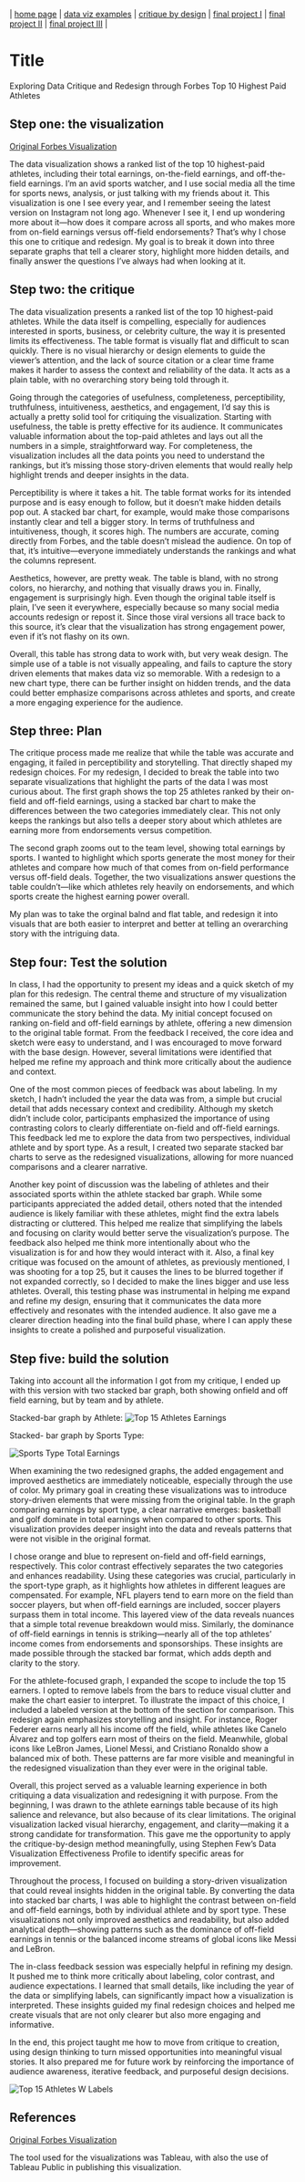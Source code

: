 | [home page](https://cmustudent.github.io/tswd-portfolio-templates/) | [data viz examples](dataviz-examples) | [critique by design](critique-by-design) | [final project I](final-project-part-one) | [final project II](final-project-part-two) | [final project III](final-project-part-three) |

# Title
Exploring Data Critique and Redesign through Forbes Top 10 Highest Paid Athletes

## Step one: the visualization


[Original Forbes Visualization](https://www.forbes.com/lists/athletes/?sh=162054105b7e)

The data visualization shows a ranked list of the top 10 highest-paid athletes, including their total earnings, on-the-field earnings, and off-the-field earnings. I’m an avid sports watcher, and I use social media all the time for sports news, analysis, or just talking with my friends about it. This visualization is one I see every year, and I remember seeing the latest version on Instagram not long ago. Whenever I see it, I end up wondering more about it—how does it compare across all sports, and who makes more from on-field earnings versus off-field endorsements? That’s why I chose this one to critique and redesign. My goal is to break it down into three separate graphs that tell a clearer story, highlight more hidden details, and finally answer the questions I’ve always had when looking at it.



## Step two: the critique
The data visualization presents a ranked list of the top 10 highest-paid athletes. While the data itself is compelling, especially for audiences interested in sports, business, or celebrity culture, the way it is presented limits its effectiveness. The table format is visually flat and difficult to scan quickly. There is no visual hierarchy or design elements to guide the viewer’s attention, and the lack of source citation or a clear time frame makes it harder to assess the context and reliability of the data. It acts as a plain table, with no overarching story being told through it.

Going through the categories of usefulness, completeness, perceptibility, truthfulness, intuitiveness, aesthetics, and engagement, I’d say this is actually a pretty solid tool for critiquing the visualization. Starting with usefulness, the table is pretty effective for its audience. It communicates valuable information about the top-paid athletes and lays out all the numbers in a simple, straightforward way. For completeness, the visualization includes all the data points you need to understand the rankings, but it’s missing those story-driven elements that would really help highlight trends and deeper insights in the data.

Perceptibility is where it takes a hit. The table format works for its intended purpose and is easy enough to follow, but it doesn’t make hidden details pop out. A stacked bar chart, for example, would make those comparisons instantly clear and tell a bigger story. In terms of truthfulness and intuitiveness, though, it scores high. The numbers are accurate, coming directly from Forbes, and the table doesn’t mislead the audience. On top of that, it’s intuitive—everyone immediately understands the rankings and what the columns represent.

Aesthetics, however, are pretty weak. The table is bland, with no strong colors, no hierarchy, and nothing that visually draws you in. Finally, engagement is surprisingly high. Even though the original table itself is plain, I’ve seen it everywhere, especially because so many social media accounts redesign or repost it. Since those viral versions all trace back to this source, it’s clear that the visualization has strong engagement power, even if it’s not flashy on its own.

Overall, this table has strong data to work with, but very weak design. The simple use of a table is not visually appealing, and fails to capture the story driven elements that makes data viz so memorable. With a redesign to a new chart type, there can be further insight on hidden trends, and the data could better emphasize comparisons across athletes and sports, and create a more engaging experience for the audience.

## Step three: Plan
The critique process made me realize that while the table was accurate and engaging, it failed in perceptibility and storytelling. That directly shaped my redesign choices. For my redesign, I decided to break the table into two separate visualizations that highlight the parts of the data I was most curious about. The first graph shows the top 25 athletes ranked by their on-field and off-field earnings, using a stacked bar chart to make the differences between the two categories immediately clear. This not only keeps the rankings but also tells a deeper story about which athletes are earning more from endorsements versus competition.

The second graph zooms out to the team level, showing total earnings by sports. I wanted to highlight which sports generate the most money for their athletes and compare how much of that comes from on-field performance versus off-field deals. Together, the two visualizations answer questions the table couldn’t—like which athletes rely heavily on endorsements, and which sports create the highest earning power overall.

My plan was to take the orginal balnd and flat table,  and redesign it into visuals that are both easier to interpret and better at telling an overarching story with the intriguing data.
## Step four: Test the solution
In class, I had the opportunity to present my ideas and a quick sketch of my plan for this redesign. The central theme and structure of my visualization remained the same, but I gained valuable insight into how I could better communicate the story behind the data. My initial concept focused on ranking on-field and off-field earnings by athlete, offering a new dimension to the original table format. From the feedback I received, the core idea and sketch were easy to understand, and I was encouraged to move forward with the base design. However, several limitations were identified that helped me refine my approach and think more critically about the audience and context.

One of the most common pieces of feedback was about labeling. In my sketch, I hadn’t included the year the data was from, a simple but crucial detail that adds necessary context and credibility. Although my sketch didn’t include color, participants emphasized the importance of using contrasting colors to clearly differentiate on-field and off-field earnings. This feedback led me to explore the data from two perspectives, individual athlete and by sport type. As a result, I created two separate stacked bar charts to serve as the redesigned visualizations, allowing for more nuanced comparisons and a clearer narrative.

Another key point of discussion was the labeling of athletes and their associated sports within the athlete stacked bar graph. While some participants appreciated the added detail, others noted that the intended audience is likely familiar with these athletes, might find the extra labels distracting or cluttered. This helped me realize that simplifying the labels and focusing on clarity would better serve the visualization’s purpose. The feedback also helped me think more intentionally about who the visualization is for and how they would interact with it. Also, a final key critique was focused on the amount of athletes, as previously mentioned, I was shooting for a top 25, but it causes the lines to be blurred together if not expanded correctly, so I decided to make the lines bigger and use less athletes. Overall, this testing phase was instrumental in helping me expand and refine my design, ensuring that it communicates the data more effectively and resonates with the intended audience. It also gave me a clearer direction heading into the final build phase, where I can apply these insights to create a polished and purposeful visualization.

## Step five: build the solution

Taking into account all the information I got from my critique, I ended up with this version with two stacked bar graph, both showing onfield and off field earning, but by team and by athlete. 

Stacked-bar graph by Athlete: 
![Top 15 Athletes Earnings](Top_15_Athletes.png)


Stacked- bar graph by Sports Type:

![Sports Type Total Earnings](Sports_Team_Stacked_Bar_Graph.png)


When examining the two redesigned graphs, the added engagement and improved aesthetics are immediately noticeable, especially through the use of color. My primary goal in creating these visualizations was to introduce story-driven elements that were missing from the original table. In the graph comparing earnings by sport type, a clear narrative emerges: basketball and golf dominate in total earnings when compared to other sports. This visualization provides deeper insight into the data and reveals patterns that were not visible in the original format.

I chose orange and blue to represent on-field and off-field earnings, respectively. This color contrast effectively separates the two categories and enhances readability. Using these categories was crucial, particularly in the sport-type graph, as it highlights how athletes in different leagues are compensated. For example, NFL players tend to earn more on the field than soccer players, but when off-field earnings are included, soccer players surpass them in total income. This layered view of the data reveals nuances that a simple total revenue breakdown would miss. Similarly, the dominance of off-field earnings in tennis is striking—nearly all of the top athletes’ income comes from endorsements and sponsorships. These insights are made possible through the stacked bar format, which adds depth and clarity to the story.

For the athlete-focused graph, I expanded the scope to include the top 15 earners. I opted to remove labels from the bars to reduce visual clutter and make the chart easier to interpret. To illustrate the impact of this choice, I included a labeled version at the bottom of the section for comparison. This redesign again emphasizes storytelling and insight. For instance, Roger Federer earns nearly all his income off the field, while athletes like Canelo Álvarez and top golfers earn most of theirs on the field. Meanwhile, global icons like LeBron James, Lionel Messi, and Cristiano Ronaldo show a balanced mix of both. These patterns are far more visible and meaningful in the redesigned visualization than they ever were in the original table.

Overall, this project served as a valuable learning experience in both critiquing a data visualization and redesigning it with purpose. From the beginning, I was drawn to the athlete earnings table because of its high salience and relevance, but also because of its clear limitations. The original visualization lacked visual hierarchy, engagement, and clarity—making it a strong candidate for transformation. This gave me the opportunity to apply the critique-by-design method meaningfully, using Stephen Few’s Data Visualization Effectiveness Profile to identify specific areas for improvement.

Throughout the process, I focused on building a story-driven visualization that could reveal insights hidden in the original table. By converting the data into stacked bar charts, I was able to highlight the contrast between on-field and off-field earnings, both by individual athlete and by sport type. These visualizations not only improved aesthetics and readability, but also added analytical depth—showing patterns such as the dominance of off-field earnings in tennis or the balanced income streams of global icons like Messi and LeBron.

The in-class feedback session was especially helpful in refining my design. It pushed me to think more critically about labeling, color contrast, and audience expectations. I learned that small details, like including the year of the data or simplifying labels, can significantly impact how a visualization is interpreted. These insights guided my final redesign choices and helped me create visuals that are not only clearer but also more engaging and informative.

In the end, this project taught me how to move from critique to creation, using design thinking to turn missed opportunities into meaningful visual stories. It also prepared me for future work by reinforcing the importance of audience awareness, iterative feedback, and purposeful design decisions. 


![Top 15 Athletes W Labels](Top15athletsWlabels.png)

## References

[Original Forbes Visualization](https://www.forbes.com/lists/athletes/?sh=162054105b7e)

The tool used for the visualizations was Tableau, with also the use of Tableau Public in publishing this visualization.


